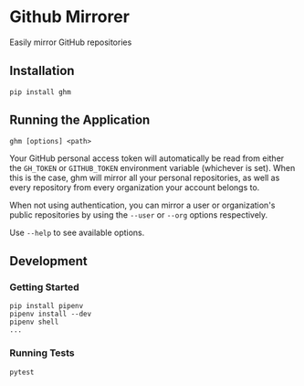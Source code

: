 # Github Mirrorer

Easily mirror GitHub repositories

## Installation

    pip install ghm

## Running the Application

    ghm [options] <path>

Your GitHub personal access token will automatically be read from either the `GH_TOKEN` or `GITHUB_TOKEN` environment variable (whichever is set). When this is the case, ghm will mirror all your personal repositories, as well as every repository from every organization your account belongs to.

When not using authentication, you can mirror a user or organization's public repositories by using the `--user` or `--org` options respectively.

Use `--help` to see available options.

## Development

### Getting Started

    pip install pipenv
    pipenv install --dev
    pipenv shell
    ...

### Running Tests

    pytest
